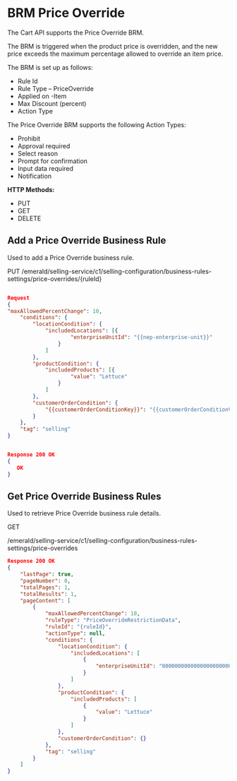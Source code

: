 # BRM Price Override

The Cart API supports the Price Override BRM.

The BRM is triggered when the product price is overridden, and the new price exceeds the maximum percentage allowed to override an item price.

The BRM is set up as follows:

* Rule Id
* Rule Type – PriceOverride
* Applied on -Item
* Max Discount (percent)
* Action Type

The Price Override BRM supports the following Action Types:

* Prohibit
* Approval required
* Select reason
* Prompt for confirmation
* Input data required
* Notification

**HTTP Methods:**

* PUT
* GET
* DELETE

## Add a Price Override Business Rule

Used to add a Price Override business rule.

PUT
/emerald/selling-service/c1/selling-configuration/business-rules-settings/price-overrides/{ruleId}

```json

Request
{
"maxAllowedPercentChange": 10,
    "conditions": {
        "locationCondition": {
            "includedLocations": [{
                    "enterpriseUnitId": "{{nep-enterprise-unit}}"
                }
            ]
        },
        "productCondition": {
            "includedProducts": [{
                    "value": "Lettuce"
                }
            ]
        },
        "customerOrderCondition": {
            "{{customerOrderConditionKey}}": "{{customerOrderConditionValue}}"
        }
    },
    "tag": "selling"
}


Response 200 OK
{
   OK
}
```

## Get Price Override Business Rules

Used to retrieve Price Override business rule details.

GET

/emerald/selling-service/c1/selling-configuration/business-rules-settings/price-overrides

```json
Response 200 OK
{
    "lastPage": true,
    "pageNumber": 0,
    "totalPages": 1,
    "totalResults": 1,
    "pageContent": [
        {
            "maxAllowedPercentChange": 10,
            "ruleType": "PriceOverrideRestrictionData",
            "ruleId": "{ruleId}",
            "actionType": null,
            "conditions": {
                "locationCondition": {
                    "includedLocations": [
                        {
                            "enterpriseUnitId": "00000000000000000000000000035295"
                        }
                    ]
                },
                "productCondition": {
                    "includedProducts": [
                        {
                            "value": "Lettuce"
                        }
                    ]
                },
                "customerOrderCondition": {}
            },
            "tag": "selling"
        }
    ]
}
```
